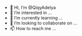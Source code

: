 - 👋 Hi, I’m @QiqyAdelya
- 👀 I’m interested in ...
- 🌱 I’m currently learning ...
- 💞️ I’m looking to collaborate on ...
- 📫 How to reach me ...

<!---
QiqyAdelya/QiqyAdelya is a ✨ special ✨ repository because its `README.md` (this file) appears on your GitHub profile.
You can click the Preview link to take a look at your changes.
--->
